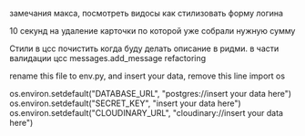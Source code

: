 замечания макса, посмотреть видосы как стилизовать форму логина

10 секунд на удаление карточки по которой уже собрали нужную сумму

Стили в цсс почистить когда буду делать описание в ридми. в части валидации цсс
messages.add_message refactoring

rename this file to env.py, and insert your data, remove this line
import os

os.environ.setdefault("DATABASE_URL", "postgres://insert your data here")
os.environ.setdefault("SECRET_KEY", "insert your data here")
os.environ.setdefault("CLOUDINARY_URL", "cloudinary://insert your data here")
